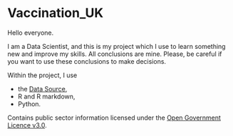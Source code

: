 # Vaccination_UK
 
Hello everyone.

I am a Data Scientist, and this is my project which I use to learn something new and improve my skills.
All conclusions are mine. Please, be careful if you want to use these conclusions to make decisions.

Within the project, I use 

* the [Data Source](https://coronavirus.data.gov.uk/details/download),
* R and R markdown,
* Python.

Contains public sector information licensed under the [Open Government Licence v3.0](https://www.nationalarchives.gov.uk/doc/open-government-licence/version/3/).
